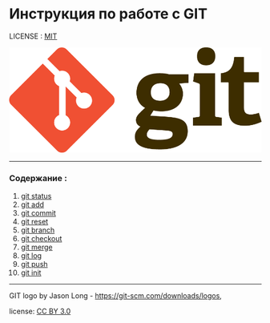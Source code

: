 # Инструкция по работе с GIT



LICENSE : [MIT](./license.md)


![](./assets/Git-Logo-2Color.png)

---


### Содержание :
1. [git status](./status.md)
2. [git add](./add.md)
3. [git commit]()
4. [git reset]()
5. [git branch]()
6. [git checkout]()
7. [git merge]()
8. [git log]()
9. [git push]()
10. [git init]()
----
GIT logo by Jason Long - https://git-scm.com/downloads/logos,

license: [CC BY 3.0](https://creativecommons.org/licenses/by/3.0/)